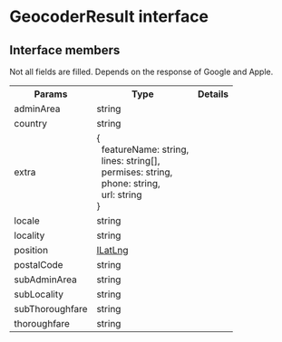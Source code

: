 # GeocoderResult interface


## Interface members

Not all fields are filled. Depends on the response of Google and Apple.

<table>
<tr>
  <th>Params</th>
  <th>Type</th>
  <th>Details</th>
</tr>
<tr>
  <td>adminArea</td>
  <td>string</td>
</tr>
<tr>
  <td>country</td>
  <td>string</td>
</tr>
<tr>
  <td>extra</td>
  <td>{<br>
&nbsp;&nbsp;featureName: string,<br>
&nbsp;&nbsp;lines: string[],<br>
&nbsp;&nbsp;permises: string,<br>
&nbsp;&nbsp;phone: string,<br>
&nbsp;&nbsp;url: string<br>
}</td>
</tr>
<tr>
  <td>locale</td>
  <td>string</td>
</tr>
<tr>
  <td>locality</td>
  <td>string</td>
</tr>
<tr>
  <td>position</td>
  <td><a href="../ilatlng/README.md">ILatLng</a></td>
</tr>
<tr>
  <td>postalCode</td>
  <td>string</td>
</tr>
<tr>
  <td>subAdminArea</td>
  <td>string</td>
</tr>
<tr>
  <td>subLocality</td>
  <td>string</td>
</tr>
<tr>
  <td>subThoroughfare</td>
  <td>string</td>
</tr>
<tr>
  <td>thoroughfare</td>
  <td>string</td>
</tr>
</table>
